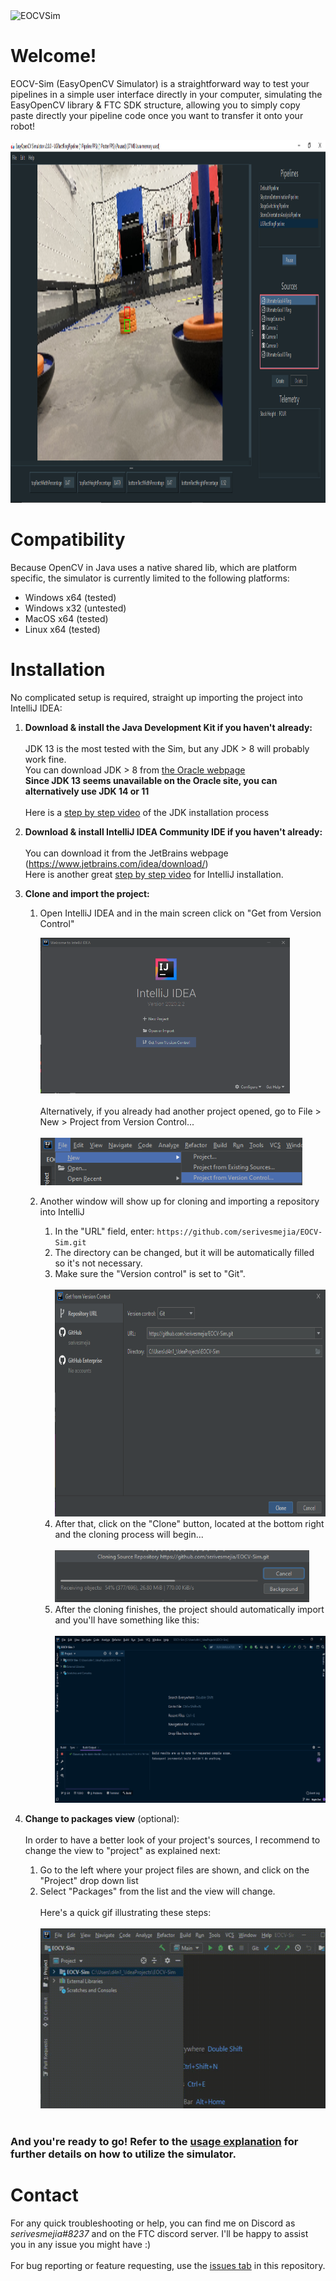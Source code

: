 <img src='src/resources/images/icon/ico_eocvsim_letters_transparent.png' height='128px' alt='EOCVSim'>

# Welcome!

EOCV-Sim (EasyOpenCV Simulator) is a straightforward way to test your pipelines in a 
simple user interface directly in your computer, simulating the EasyOpenCV library & 
FTC SDK structure, allowing you to simply copy paste directly your pipeline code once you want to 
transfer it onto your robot!

<img src='images/eocvsim_screenshot_1.png' width='718' height='580'>

# Compatibility

Because OpenCV in Java uses a native shared lib, which are platform specific, the simulator is currently limited to the following platforms:

* Windows x64 (tested)
* Windows x32 (untested)
* MacOS x64 (tested)
* Linux x64 (tested)<br/>

# Installation

No complicated setup is required, straight up importing the project into IntelliJ IDEA:

1) **Download & install the Java Development Kit if you haven't already:**<br/><br/>
      JDK 13 is the most tested with the Sim, but any JDK > 8 will probably work fine.<br/>
      You can download JDK > 8 from [the Oracle webpage](https://www.oracle.com/java/technologies/javase-downloads.html)<br/>
      **Since JDK 13 seems unavailable on the Oracle site, you can alternatively use JDK 14 or 11**<br/><br/>
      Here is a [step by step video](https://www.youtube.com/watch?v=IJ-PJbvJBGs) of the JDK installation process<br/>

2) **Download & install IntelliJ IDEA Community IDE if you haven't already:**<br/><br/>
      You can download it from the JetBrains webpage (https://www.jetbrains.com/idea/download/)<br/>
      Here is another great [step by step video](https://www.youtube.com/watch?v=E2okEJIbUYs) for IntelliJ installation.
     
3) **Clone and import the project:**<br/>

      1) Open IntelliJ IDEA and in the main screen click on "Get from Version Control"<br/>
      
            <img src='images/eocvsim_screenshot_installation_1.png' width='399' height='249'><br/><br/>
         Alternatively, if you already had another project opened, go to File > New > Project from Version Control...<br/><br/>
            <img src='images/eocvsim_screenshot_installation_2.png' width='419' height='76'>
            
      2) Another window will show up for cloning and importing a repository into IntelliJ<br/>
      
         1) In the "URL" field, enter: ```https://github.com/serivesmejia/EOCV-Sim.git```<br/>
         2) The directory can be changed, but it will be automatically filled so it's not necessary.
         3) Make sure the "Version control" is set to "Git".<br/><br/>
         <img src='images/eocvsim_screenshot_installation_3.png' width='608' height='363'><br/>
         4) After that, click on the "Clone" button, located at the bottom right and the cloning process will begin...<br/>    
         <img src='images/eocvsim_screenshot_installation_4.png' width='407' height='83'><br/>
         5) After the cloning finishes, the project should automatically import and you'll have something like this:<br/><br/>
            <img src='images/eocvsim_screenshot_installation_5.png' width='500' height='267'><br/>
            
4) **Change to packages view** (optional):<br/><br/>
      In order to have a better look of your project's sources, I recommend to change the view to "project" as explained next:<br/>
      1) Go to the left where your project files are shown, and click on the "Project" drop down list
      2) Select "Packages" from the list and the view will change.<br/><br/>
      Here's a quick gif illustrating these steps:<br/><br/>
      <img src='images/eocv_installation_changeview.gif' width='512' height='288'><br/><br/>
### And you're ready to go! Refer to the [usage explanation](https://github.com/serivesmejia/EOCV-Sim/blob/master/USAGE.md) for further details on how to utilize the simulator.<br/>

# Contact
For any quick troubleshooting or help, you can find me on Discord as *serivesmejia#8237* and on the FTC discord server. I'll be happy to assist you in any issue you might have :)<br/><br/>
For bug reporting or feature requesting, use the [issues tab](https://github.com/serivesmejia/EOCV-Sim/issues) in this repository.
